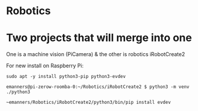# Robotics

# Two projects that will merge into one
One is a machine vision (PiCamera) & the other is robotics iRobotCreate2

For new install on Raspberry Pi:

`sudo apt -y install python3-pip python3-evdev`

`emanners@pi-zerow-roomba-0:~/Robotics/iRobotCreate2 $ python3 -m venv ./python3`

`~emanners/Robotics/iRobotCreate2/python3/bin/pip install evdev`
